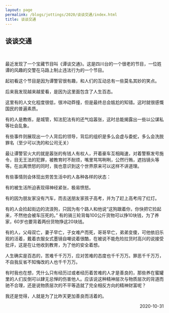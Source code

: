 ```yaml
---
layout: page
permalink: /blogs/jottings/2020/谈谈交通/index.html
title: 谈谈交通
---
```


## 谈谈交通
<br>

最近发现了一个宝藏节目叫《谭谈交通》。这是四川台的一个很老的节目，一位姓谭的风趣的交警在马路上制止违法行为的一个节目。

起初看这个节目是因为谭警官很有趣，和人们的互动总有一些莫名其妙的笑点。

后来我发现越来越爱看，是因为这里面包含了人生百态。

这里有的人文化程度很低，很冲动莽撞，但是最终总会尴尬的知错。这时就很感慨国民的普遍素质。

有的人是教练，是城管，知法犯法有的还气焰嚣张，这时总能揭露出一些以公谋私等社会乱象。

有些事件则展现出一个人背后的领导，背后的组织是多么会虚与委蛇，多么会洗脱罪名（至少可以洗的和公司无关）

最让谭警官火大的就是嚣张的有钱人有权人，开着豪车互相飚速，对着警察发号施令，目无王法的犯罪，被教育时不耐烦，嘴里骂骂咧咧，公然行贿，遮挡镜头等等。在出离愤怒的同时，我也意识到这个世界原来可以这样不讲道理。

有些事情则会体现出劳苦生活中的人各种各样的状态：

有的被生活所迫表现得神经紧张，极易愤怒。

有的因为朋友家没有汽车，而去送朋友家孩子高考，并为了赶上高考闯了红灯。

有的人会捡起街边的流浪狗，只因为有个路人和他说“这狗跟着你，你快把它捡起来，不然他会被车压死的。”
有的骑三轮背每100公斤货物可以挣10块钱，为了养家，60岁也要背着两份货物挣这20块钱。

有的人，父母双亡，妻子早亡，子女难产而死，哥哥早亡，弟弟变傻，可他依旧乐观的活着，戴着衣服女式墨镜自嘲说着很酷，在被说不能危险拉货时高兴的说接受批评，这是在让他收到教育，为了他的安全着想。

人生确实是百态的，苦难千千万万，应对苦难的态度也千千万万。罪恶千千万万，不自我反省不知悔改的人也千千万万。

有时我也在想，凭什么只有经历过或者经历着苦难的人才是善良的，那些养在蜜罐里的人们反倒可以肆无忌惮的伤害他人。应该说这种精神层次与物质层次的背道而驰不合理，还是说物质层次的不平等造就了完全相反方向的精神财富呢？

我还是觉得，人就是为了比昨天更加善良而活着的。

<p align="right">2020-10-31</p>